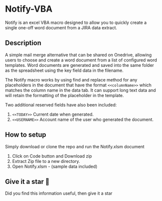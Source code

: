 # Notify-VBA
Notify is an excel VBA macro designed to allow you to quickly create a single one-off word document from a JIRA data extract.

## Description
A simple mail merge alternative that can be shared on Onedrive, allowing users to choose and create a word document from a list of configured word templates. 
Word documents are generated and saved into the same folder as the spreadsheet using the key field data in the filename.

The Notify macro works by using find and replace method for any placeholders in the document that have the format `<<columnName>>` which matches the column name in the data tab.
It can support long text data and will retain the formatting of the placeholder in the template.

Two additional reserved fields have also been included:
1. `<<TODAY>>` 	  Current date when generated.
2. `<<USERNAME>>` 	Account name of the user who generated the document.

## How to setup
Simply download or clone the repo and run the Notify.xlsm document

1. Click on Code button and Download zip
2. Extract Zip file to a new directory.
3. Open Notify.xlsm - (sample data included)


Give it a star :tada:
---------------------
Did you find this information useful, then give it a star 
